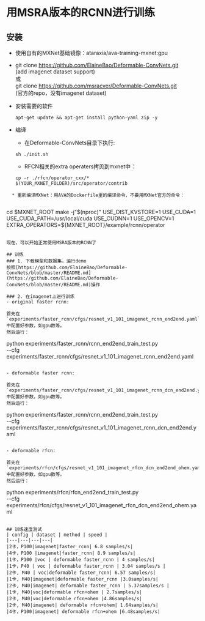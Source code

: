 # 用MSRA版本的RCNN进行训练

## 安装
* 使用自有的MXNet基础镜像：ataraxia/ava-training-mxnet:gpu
* git clone https://github.com/ElaineBao/Deformable-ConvNets.git        
(add imagenet dataset support)      
或    
git clone https://github.com/msracver/Deformable-ConvNets.git     
(官方的repo，没有imagenet dataset)
* 安装需要的软件
  ```
  apt-get update && apt-get install python-yaml zip -y
  ```

* 编译
  * 在Deformable-ConvNets目录下执行:
  ```
  sh ./init.sh
  ```
  * RFCN相关的extra operaters拷贝到mxnet中：
  ```
  cp -r ./rfcn/operator_cxx/*  $(YOUR_MXNET_FOLDER)/src/operator/contrib
```
  * 重新编译MXNet：用AVA的Dockerfile里的编译命令，不要用MXNet官方的命令：
  
  ```
  cd $MXNET_ROOT
  make -j"$(nproc)" USE_DIST_KVSTORE=1 USE_CUDA=1 USE_CUDA_PATH=/usr/local/cuda USE_CUDNN=1 USE_OPENCV=1 EXTRA_OPERATORS=${MXNET_ROOT}/example/rcnn/operator
  ```

现在，可以开始正常使用MSRA版本的RCNN了

## 训练
### 1. 下载模型和数据集，运行demo
按照[https://github.com/ElaineBao/Deformable-ConvNets/blob/master/README.md](https://github.com/ElaineBao/Deformable-ConvNets/blob/master/README.md)操作

### 2. 在imagenet上进行训练
- original faster rcnn:

首先在 `experiments/faster_rcnn/cfgs/resnet_v1_101_imagenet_rcnn_end2end.yaml`
中配置好参数，如gpu数等。    
然后运行：

```
python experiments/faster_rcnn/rcnn_end2end_train_test.py \
--cfg experiments/faster_rcnn/cfgs/resnet_v1_101_imagenet_rcnn_end2end.yaml
```

- deformable faster rcnn:

首先在 `experiments/faster_rcnn/cfgs/resnet_v1_101_imagenet_rcnn_dcn_end2end.yaml`
中配置好参数，如gpu数等。    
然后运行：

```
python experiments/faster_rcnn/rcnn_end2end_train_test.py \
--cfg experiments/faster_rcnn/cfgs/resnet_v1_101_imagenet_rcnn_dcn_end2end.yaml
```

- deformable rfcn:

首先在 `experiments/rfcn/cfgs/resnet_v1_101_imagenet_rfcn_dcn_end2end_ohem.yaml`
中配置好参数，如gpu数等。    
然后运行：

```
python experiments/rfcn/rfcn_end2end_train_test.py \
--cfg experiments/rfcn/cfgs/resnet_v1_101_imagenet_rfcn_dcn_end2end_ohem.yaml
```

## 训练速度测试
| config | dataset | method | speed |
|---|---|---|---|
|2卡，P100|imagenet|faster_rcnn| 6.8 samples/s|
|4卡，P100 |imagenet|faster_rcnn| 8.9 samples/s|
|1卡，P100 |voc | deformable faster_rcnn | 4 samples/s|
|1卡，P40 | voc | deformable faster_rcnn | 3.04 samples/s |
|2卡, M40 | voc|deformable faster_rcnn| 6.57 samples/s|
|1卡, M40|imagenet|deformable faster_rcnn |3.0samples/s|
|2卡, M40|imagenet| deformable faster_rcnn | 5.37samples/s |
|1卡, M40|voc|deformable rfcn+ohem | 2.7samples/s|
|2卡, M40|voc|deformable rfcn+ohem |4.86samples/s|
|2卡, M40|imagenet| deformable rfcn+ohem| 1.64samples/s|
|4卡，P100|imagenet| deformable rfcn+ohem |6.48samples/s|


